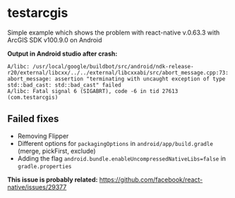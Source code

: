 # testarcgis
Simple example which shows the problem with react-native v.0.63.3 with ArcGIS SDK v100.9.0 on Android

**Output in Android studio after crash:**

```
A/libc: /usr/local/google/buildbot/src/android/ndk-release-r20/external/libcxx/../../external/libcxxabi/src/abort_message.cpp:73: abort_message: assertion "terminating with uncaught exception of type std::bad_cast: std::bad_cast" failed
A/libc: Fatal signal 6 (SIGABRT), code -6 in tid 27613 (com.testarcgis)
```

## Failed fixes

- Removing Flipper
- Different options for `packagingOptions` in `android/app/build.gradle` (merge, pickFirst, exclude)
- Adding the flag `android.bundle.enableUncompressedNativeLibs=false` in `gradle.properties`

**This issue is probably related:** https://github.com/facebook/react-native/issues/29377

